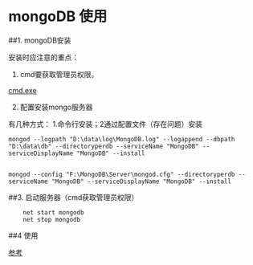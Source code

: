 # mongoDB 使用

##1. mongoDB安装

  安装时应注意的重点：

1. cmd要获取管理员权限。

[cmd.exe](  C:\Windows\WinSxS\wow64_microsoft-windows-commandprompt_31bf3856ad364e35_10.0.10586.0_none_21e70967f9147e9b)

2. 配置安装mongo服务器

  有几种方式：
1.命令行安装；2通过配置文件（存在问题）安装
```
mongod --logpath "D:\data\log\MongoDB.log" --logappend --dbpath "D:\data\db" --directoryperdb --serviceName "MongoDB" --serviceDisplayName "MongoDB" --install


mongod --config "F:\MongoDB\Server\mongod.cfg" --directoryperdb --serviceName "MongoDB" --serviceDisplayName "MongoDB" --install
```

##3. 启动服务器（cmd获取管理员权限）
```
    net start mongodb
    net stop mongodb
```
##4 使用

[参考](https://www.cnblogs.com/wkrbky/p/6352188.html)
